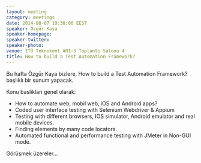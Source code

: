 ```yaml
---
layout: meeting
category: meetings
date: 2014-08-07 19:30:00 EEST
speaker: Özgür Kaya
speaker-homepage: 
speaker-twitter: 
speaker-photo: 
venue: ITÜ Teknokent ARI-3 Toplantı Salonu 4
title: How to build a Test Automation Framework?
---
```


Bu hafta Özgür Kaya bizlere, How to build a Test Automation Framework? başlıklı bir sunum yapacak.


 Konu basliklari genel olarak:

- How to automate web, mobil web, iOS  and Android apps?
- Coded user interface testing with Selenium Webdriver & Appium
- Testing with different browsers, IOS simulator, Android emulator and real mobile devices.
- Finding elements by many code locators.
- Automated functional and performance testing with JMeter in Non-GUI mode.

Görüşmek üzereler...
